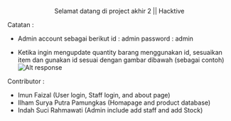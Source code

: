 <p><center>Selamat datang di project akhir 2 || Hacktive</center></p>

Catatan : 
  * Admin account sebagai berikut
    id : admin
    password : admin
    
  * Ketika ingin mengupdate quantity barang menggunakan id, sesuaikan item dan gunakan id sesuai dengan gambar dibawah (sebagai contoh)
    ![Alt response](https://github.com/ispamungkas/Kelompok8_Project_Akhir_2/blob/master/app/src/main/res/drawable/response_example.png?raw=true)
    
Contributor :
 - Imun Faizal (User login, Staff login, and about page)
 - Ilham Surya Putra Pamungkas (Homapage and product database)
 - Indah Suci Rahmawati (Admin include add staff and add Stock)
